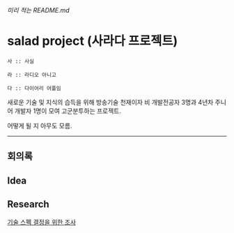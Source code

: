 *미리 적는 README.md*

# salad project (사라다 프로젝트)
```
사 :: 사실  

라 :: 라디오 아니고

다 :: 다이어리 어플임
```

새로운 기술 및 지식의 습득을 위해 방송기술 천재이자 비 개발전공자 3명과 4년차 주니어 개발자 1명이 모여 고군분투하는 프로젝트.

어떻게 될 지 아무도 모름.

---

## 회의록

## Idea

## Research

[기술 스펙 결정을 위한 조사](https://www.notion.so/yyskr/8da6d3d01eb142a7a0da706121bcb8e7)
